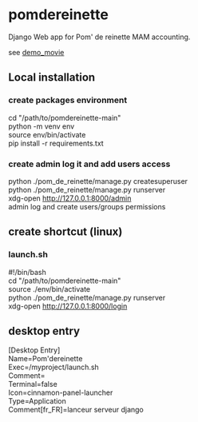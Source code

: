 # pomdereinette

Django Web app for Pom' de reinette MAM accounting.

see [demo_movie](demo_movie.mkv)

## Local installation

### create packages environment
cd "/path/to/pomdereinette-main"<br>
python -m venv env<br>
source env/bin/activate<br>
pip install -r requirements.txt

### create admin log it and add users access
python ./pom_de_reinette/manage.py createsuperuser<br>
python ./pom_de_reinette/manage.py runserver<br>
xdg-open http://127.0.0.1:8000/admin<br>
admin log and create users/groups permissions

## create shortcut (linux)

### launch.sh
#!/bin/bash<br>
cd "/path/to/pomdereinette-main"<br>
source ./env/bin/activate<br>
python ./pom_de_reinette/manage.py runserver<br>
xdg-open http://127.0.0.1:8000/login

## desktop entry
[Desktop Entry]<br>
Name=Pom'dereinette<br>
Exec=/myproject/launch.sh<br>
Comment=<br>
Terminal=false<br>
Icon=cinnamon-panel-launcher<br>
Type=Application<br>
Comment[fr_FR]=lanceur serveur django
